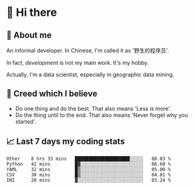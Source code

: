 # 👋 Hi there

## :speech_balloon: About me

An informal developer. In Chinese, I'm called it as '野生的程序员'.

In fact, _development_ is not my main work. It's my hobby.

Actually, I'm a data scientist, especially in geographic data mining.

## :see_no_evil: Creed which I believe

- Do one thing and do the best. That also means 'Less is more'.
- Do the thing until to the end. That also means 'Never forget why you started'.

## :chart_with_upwards_trend: Last 7 days my coding stats

<!--START_SECTION:waka-->
```text
Other    8 hrs 33 mins   ████████████████████░░░░░   80.03 % 
Python   42 mins         █▓░░░░░░░░░░░░░░░░░░░░░░░   06.60 % 
YAML     32 mins         █▒░░░░░░░░░░░░░░░░░░░░░░░   05.00 % 
CSV      30 mins         █▒░░░░░░░░░░░░░░░░░░░░░░░   04.81 % 
INI      20 mins         ▓░░░░░░░░░░░░░░░░░░░░░░░░   03.24 % 
```
<!--END_SECTION:waka-->
